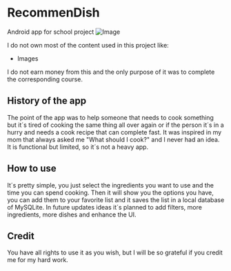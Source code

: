 # RecommenDish
Android app for school project
![Image](https://hprobertos.github.io/images/pic6.jpg)

I do not own most of the content used in this project like: 
* Images 

I do not earn money from this and the only purpose of it was to complete the corresponding course.

## History of the app
The point of the app was to help someone that needs to cook something but it´s tired of cooking the same thing all over again or if
the person it´s in a hurry and needs a cook recipe that can complete fast. It was inspired in my mom that always asked me 
"What should I cook?" and I never had an idea. It is functional but limited, so it´s not a heavy app.

## How to use
It´s pretty simple, you just select the ingredients you want to use and the time you can spend cooking. Then it will show you the options
you have, you can add them to your favorite list and it saves the list in a local database of MySQLite. In future updates ideas it´s planned to add filters, more ingredients, more dishes and enhance the UI. 

## Credit
You have all rights to use it as you wish, but I will be so grateful if you credit me for my hard work. 
